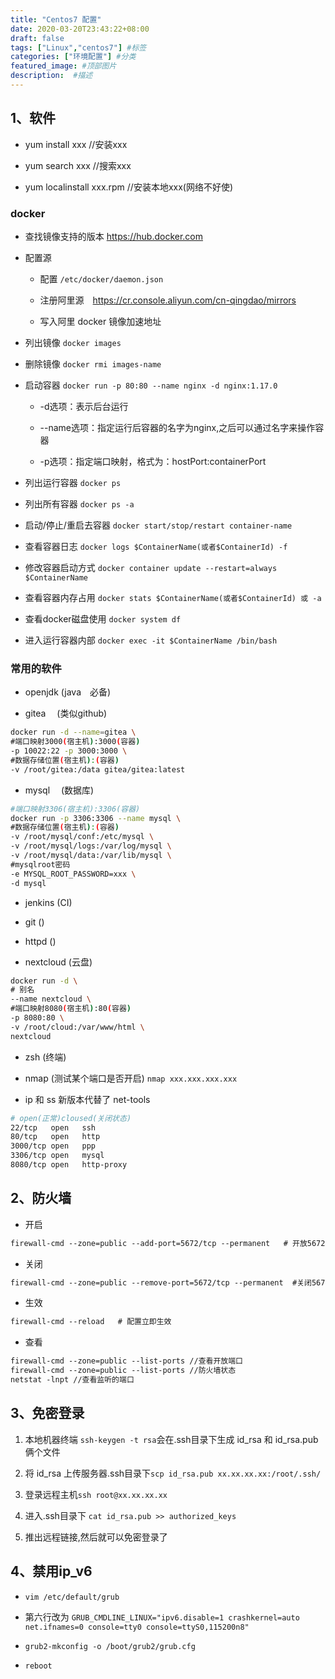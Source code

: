 ```yaml
---
title: "Centos7 配置"
date: 2020-03-20T23:43:22+08:00
draft: false
tags: ["Linux","centos7"] #标签
categories: ["环境配置"] #分类
featured_image: #顶部图片
description:  #描述
---
```


## 1、软件

- yum install xxx //安装xxx

- yum search xxx //搜索xxx

- yum localinstall xxx.rpm //安装本地xxx(网络不好使)

### docker

- 查找镜像支持的版本 <https://hub.docker.com>

- 配置源

  - 配置 `/etc/docker/daemon.json`

  - 注册阿里源　<https://cr.console.aliyun.com/cn-qingdao/mirrors>

  - 写入阿里 docker 镜像加速地址

- 列出镜像 `docker images`

- 删除镜像 `docker rmi images-name`

- 启动容器 `docker run -p 80:80 --name nginx -d nginx:1.17.0`

  - -d选项：表示后台运行

  - --name选项：指定运行后容器的名字为nginx,之后可以通过名字来操作容器

  - -p选项：指定端口映射，格式为：hostPort:containerPort

- 列出运行容器 `docker ps`

- 列出所有容器 `docker ps -a`

- 启动/停止/重启去容器 `docker start/stop/restart container-name`

- 查看容器日志 `docker logs $ContainerName(或者$ContainerId) -f`

- 修改容器启动方式 `docker container update --restart=always $ContainerName`

- 查看容器内存占用 `docker stats $ContainerName(或者$ContainerId) 或 -a`

- 查看docker磁盘使用 `docker system df`

- 进入运行容器内部 `docker exec -it $ContainerName /bin/bash`

### 常用的软件

- openjdk   (java　必备)

- gitea　   (类似github)

```bash
docker run -d --name=gitea \
#端口映射3000(宿主机):3000(容器)
-p 10022:22 -p 3000:3000 \
#数据存储位置(宿主机):(容器)
-v /root/gitea:/data gitea/gitea:latest
```

- mysql　   (数据库)

```bash
#端口映射3306(宿主机):3306(容器)
docker run -p 3306:3306 --name mysql \
#数据存储位置(宿主机):(容器)
-v /root/mysql/conf:/etc/mysql \
-v /root/mysql/logs:/var/log/mysql \
-v /root/mysql/data:/var/lib/mysql \
#mysqlroot密码
-e MYSQL_ROOT_PASSWORD=xxx \
-d mysql
```

- jenkins   (CI)

- git       ()

- httpd     ()

- nextcloud (云盘)

```bash
docker run -d \
# 别名
--name nextcloud \
#端口映射8080(宿主机):80(容器)
-p 8080:80 \
-v /root/cloud:/var/www/html \
nextcloud
```

- zsh       (终端)

- nmap (测试某个端口是否开启)  `nmap xxx.xxx.xxx.xxx`

- ip 和 ss 新版本代替了 net-tools

```bash
# open(正常)cloused(关闭状态)
22/tcp   open   ssh
80/tcp   open   http
3000/tcp open   ppp
3306/tcp open   mysql
8080/tcp open   http-proxy
```

## 2、防火墙

- 开启

```txt
firewall-cmd --zone=public --add-port=5672/tcp --permanent   # 开放5672端口
```

- 关闭

```txt
firewall-cmd --zone=public --remove-port=5672/tcp --permanent  #关闭5672端口
```

- 生效

```txt
firewall-cmd --reload   # 配置立即生效
```

- 查看

```txt
firewall-cmd --zone=public --list-ports //查看开放端口
firewall-cmd --zone=public --list-ports //防火墙状态
netstat -lnpt //查看监听的端口
```

## 3、免密登录

1. 本地机器终端 `ssh-keygen -t rsa`会在.ssh目录下生成 id_rsa 和 id_rsa.pub 俩个文件

2. 将 id_rsa 上传服务器.ssh目录下`scp id_rsa.pub xx.xx.xx.xx:/root/.ssh/`

3. 登录远程主机`ssh root@xx.xx.xx.xx`

4. 进入.ssh目录下 `cat id_rsa.pub >> authorized_keys`

5. 推出远程链接,然后就可以免密登录了

## 4、禁用ip_v6

- `vim /etc/default/grub`

- 第六行改为 `GRUB_CMDLINE_LINUX="ipv6.disable=1 crashkernel=auto   net.ifnames=0 console=tty0 console=ttyS0,115200n8"`

- `grub2-mkconfig -o /boot/grub2/grub.cfg`

- `reboot`
